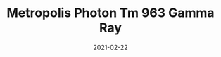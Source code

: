 ---
tags: 
  - "To Market"
  - "Rubber Flooring"
  - "Metropolis"
title: "Metropolis Photon Tm 963 Gamma Ray"
designer: "To Market"
image_primary: "img/Photon-TM963%20Gamma%20Ray.jpg"
href: "https://www.tomkt.com/atmosphere-metropolis-swatches"
description: "Straight%20Edge%20Tile%3A%2038%22%20x%2038%22%20Interlocking%20Tile%3A%2037%22%20x%2037%22"
category: "rubber-flooring-metropolis"
subtitle: ""
manufacturer: "ToMarket"
slug: "/manufacturers/tomarket/rubber-flooring-metropolis/to-market-metropolis-photon-tm-963-gamma-ray"
date: "2021-02-22"
---